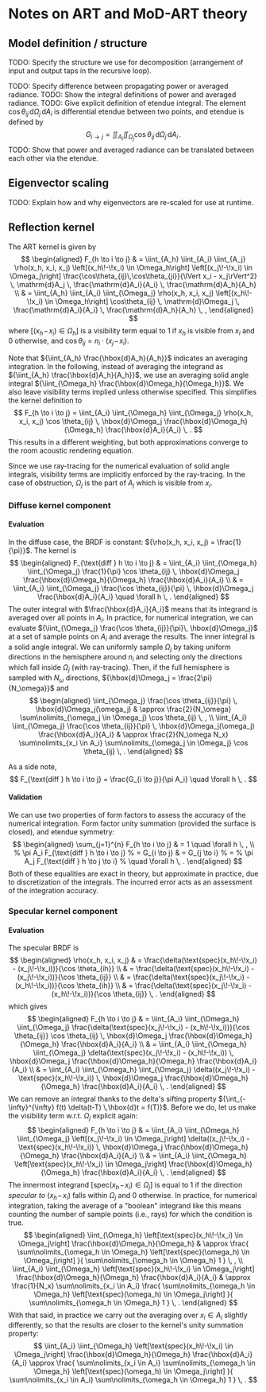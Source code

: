 # Notes on ART and MoD-ART theory

## Model definition / structure

TODO: Specify the structure we use for decomposition (arrangement of input and output taps in the recursive loop).

TODO: Specify difference between propagating power or averaged radiance.
TODO: Show the integral definitions of power and averaged radiance.
TODO: Give explicit definition of etendue integral:
The element $\cos\theta_{ij}\, \mathrm{d}\Omega_j\, \mathrm{d}A_i$ is differential etendue between two points, and etendue is defined by
$$
    G_{i \to j}
    =
    \iint_{A_i}
    \iint_{\Omega_j}
    \cos\theta_{ij}
    \, \mathrm{d}\Omega_j
    \, \mathrm{d}A_i
    \, .
$$
TODO: Show that power and averaged radiance can be translated between each other via the etendue.



## Eigenvector scaling

TODO: Explain how and why eigenvectors are re-scaled for use at runtime.



## Reflection kernel

The ART kernel is given by
$$
\begin{aligned}
    F_{h \to i \to j}
    & =
    \iint_{A_h}
    \iint_{A_i}
    \iint_{A_j}
    \rho(x_h, x_i, x_j)
    \left[(x_h\!-\!x_i) \in \Omega_h\right]
    \left[(x_j\!-\!x_i) \in \Omega_j\right]
    \frac{\cos\theta_{ij}\,\cos\theta_{ji}}{\lVert x_i - x_j\rVert^2}
    \, \mathrm{d}A_j
    \, \frac{\mathrm{d}A_i}{A_i}
    \, \frac{\mathrm{d}A_h}{A_h}
    \\ & =
    \iint_{A_h}
    \iint_{A_i}
    \iint_{\Omega_j}
    \rho(x_h, x_i, x_j)
    \left[(x_h\!-\!x_i) \in \Omega_h\right]
    \cos\theta_{ij}
    \, \mathrm{d}\Omega_j
    \, \frac{\mathrm{d}A_i}{A_i}
    \, \frac{\mathrm{d}A_h}{A_h}
    \, ,
\end{aligned}
$$
where $\left[(x_h\!-\!x_i) \in \Omega_h\right]$ is a visibility term equal to $1$ if $x_h$ is visible from $x_i$ and $0$ otherwise, and $\cos \theta_{ij} = n_i \cdot (x_j\!-\!x_i)$.

Note that ${\iint_{A_h} \frac{\hbox{d}A_h}{A_h}}$ indicates an averaging integration. In the following, instead of averaging the integrand as ${\iint_{A_h} \frac{\hbox{d}A_h}{A_h}}$, we use an averaging solid angle integral ${\iint_{\Omega_h} \frac{\hbox{d}\Omega_h}{\Omega_h}}$. We also leave visibility terms implied unless otherwise specified. This simplifies the kernel definition to
$$
    F_{h \to i \to j}
    =
    \iint_{A_i}
    \iint_{\Omega_h}
    \iint_{\Omega_j}
    \rho(x_h, x_i, x_j)
    \cos \theta_{ij}
    \, \hbox{d}\Omega_j
    \frac{\hbox{d}\Omega_h}{\Omega_h}
    \frac{\hbox{d}A_i}{A_i}
    \, .
$$
This results in a different weighting, but both approximations converge to the room acoustic rendering equation.

Since we use ray-tracing for the numerical evaluation of solid angle integrals, visibility terms are implicitly enforced by the ray-tracing. In the case of obstruction, $\Omega_j$ is the part of $A_j$ which is visible from $x_i$.

### Diffuse kernel component

#### Evaluation

In the diffuse case, the BRDF is constant: ${\rho(x_h, x_i, x_j) = \frac{1}{\pi}}$. The kernel is
$$
\begin{aligned}
    F_{\text{diff } h \to i \to j}
    & =
    \iint_{A_i}
    \iint_{\Omega_h}
    \iint_{\Omega_j}
    \frac{1}{\pi}
    \cos \theta_{ij}
    \, \hbox{d}\Omega_j
    \frac{\hbox{d}\Omega_h}{\Omega_h}
    \frac{\hbox{d}A_i}{A_i}
    \\ & =
    \iint_{A_i}
    \iint_{\Omega_j}
    \frac{\cos \theta_{ij}}{\pi}
    \, \hbox{d}\Omega_j
    \frac{\hbox{d}A_i}{A_i}
    \quad \forall h
    \, .
\end{aligned}
$$
The outer integral with $\frac{\hbox{d}A_i}{A_i}$ means that its integrand is averaged over all points in $A_i$. In practice, for numerical integration, we can evaluate ${\iint_{\Omega_j} \frac{\cos \theta_{ij}}{\pi}\, \hbox{d}\Omega_j}$ at a set of sample points on $A_i$ and average the results. The inner integral is a solid angle integral. We can uniformly sample $\Omega_j$ by taking uniform directions in the hemisphere around $n_i$ and selecting only the directions which fall inside $\Omega_j$ (with ray-tracing). Then, if the full hemisphere is sampled with $N_\omega$ directions, ${\hbox{d}\Omega_j = \frac{2\pi}{N_\omega}}$ and
$$
\begin{aligned}
    \iint_{\Omega_j}
    \frac{\cos \theta_{ij}}{\pi}
    \, \hbox{d}\Omega_j(\omega_j)
    & \approx
    \frac{2}{N_\omega}
    \sum\nolimits_{\omega_j \in \Omega_j}
    \cos \theta_{ij}
    \, ,
    \\
    \iint_{A_i}
    \iint_{\Omega_j}
    \frac{\cos \theta_{ij}}{\pi}
    \, \hbox{d}\Omega_j(\omega_j)
    \frac{\hbox{d}A_i}{A_i}
    & \approx
    \frac{2}{N_\omega N_x}
    \sum\nolimits_{x_i \in A_i}
    \sum\nolimits_{\omega_j \in \Omega_j}
    \cos \theta_{ij}
    \, .
\end{aligned}
$$

As a side note,
$$
    F_{\text{diff } h \to i \to j}
    =
    \frac{G_{i \to j}}{\pi A_i}
    \quad \forall h
    \, .
$$

#### Validation

We can use two properties of form factors to assess the accuracy of the numerical integration. Form factor unity summation (provided the surface is closed), and etendue symmetry:
$$
\begin{aligned}
    \sum_{j=1}^{n}
    F_{h \to i \to j}
    & = 1
    \quad \forall h
    \, ,
    \\
    % \pi A_i F_{\text{diff } h \to i \to j}
    % =
    G_{i \to j}
    & =
    G_{j \to i}
    % =
    % \pi A_j F_{\text{diff } h \to j \to i}
    % \quad \forall h
    \, .
\end{aligned}
$$
Both of these equalities are exact in theory, but approximate in practice, due to discretization of the integrals. The incurred error acts as an assessment of the integration accuracy.

### Specular kernel component

#### Evaluation

The specular BRDF is
$$
\begin{aligned}
    \rho(x_h, x_i, x_j)
    & =
    \frac{\delta(\text{spec}(x_h\!-\!x_i) - (x_j\!-\!x_i))}{\cos \theta_{ih}}
    \\ & =
    \frac{\delta(\text{spec}(x_h\!-\!x_i) - (x_j\!-\!x_i))}{\cos \theta_{ij}}
    \\ & =
    \frac{\delta(\text{spec}(x_j\!-\!x_i) - (x_h\!-\!x_i))}{\cos \theta_{ih}}
    \\ & =
    \frac{\delta(\text{spec}(x_j\!-\!x_i) - (x_h\!-\!x_i))}{\cos \theta_{ij}}
    \, .
\end{aligned}
$$
which gives
$$
\begin{aligned}
    F_{h \to i \to j}
    & =
    \iint_{A_i}
    \iint_{\Omega_h}
    \iint_{\Omega_j}
    \frac{\delta(\text{spec}(x_j\!-\!x_i) - (x_h\!-\!x_i))}{\cos \theta_{ij}}
    \cos \theta_{ij}
    \, \hbox{d}\Omega_j
    \frac{\hbox{d}\Omega_h}{\Omega_h}
    \frac{\hbox{d}A_i}{A_i}
    \\ & =
    \iint_{A_i}
    \iint_{\Omega_h}
    \iint_{\Omega_j}
    \delta(\text{spec}(x_j\!-\!x_i) - (x_h\!-\!x_i))
    \, \hbox{d}\Omega_j
    \frac{\hbox{d}\Omega_h}{\Omega_h}
    \frac{\hbox{d}A_i}{A_i}
    \\ & =
    \iint_{A_i}
    \iint_{\Omega_h}
    \iint_{\Omega_j}
    \delta((x_j\!-\!x_i) - \text{spec}(x_h\!-\!x_i))
    \, \hbox{d}\Omega_j
    \frac{\hbox{d}\Omega_h}{\Omega_h}
    \frac{\hbox{d}A_i}{A_i}
    \, .
\end{aligned}
$$
We can remove an integral thanks to the delta's sifting property ${\int_{-\infty}^{\infty} f(t) \delta(t-T) \,\hbox{d}t = f(T)}$. Before we do, let us make the visibility term w.r.t. $\Omega_j$ explicit again:
$$
\begin{aligned}
    F_{h \to i \to j}
    & =
    \iint_{A_i}
    \iint_{\Omega_h}
    \iint_{\Omega_j}
    \left[(x_j\!-\!x_i) \in \Omega_j\right]
    \delta((x_j\!-\!x_i) - \text{spec}(x_h\!-\!x_i))
    \, \hbox{d}\Omega_j
    \frac{\hbox{d}\Omega_h}{\Omega_h}
    \frac{\hbox{d}A_i}{A_i}
    \\ & =
    \iint_{A_i}
    \iint_{\Omega_h}
    \left[\text{spec}(x_h\!-\!x_i) \in \Omega_j\right]
    \frac{\hbox{d}\Omega_h}{\Omega_h}
    \frac{\hbox{d}A_i}{A_i}
    \, .
\end{aligned}
$$
The innermost integrand $\left[\text{spec}(x_h\!-\!x_i) \in \Omega_j\right]$ is equal to 1 if the direction *specular to* $(x_h\!-\!x_i)$ falls within $\Omega_j$ and 0 otherwise. In practice, for numerical integration, taking the average of a "boolean" integrand like this means counting the number of sample points (i.e., rays) for which the condition is true.
$$
\begin{aligned}
    \iint_{\Omega_h}
    \left[\text{spec}(x_h\!-\!x_i) \in \Omega_j\right]
    \frac{\hbox{d}\Omega_h}{\Omega_h}
    & \approx
    \frac{
    \sum\nolimits_{\omega_h \in \Omega_h}
    \left[\text{spec}(\omega_h) \in \Omega_j\right]
    }{
    \sum\nolimits_{\omega_h \in \Omega_h}
    1
    }
    \, ,
    \\
    \iint_{A_i}
    \iint_{\Omega_h}
    \left[\text{spec}(x_h\!-\!x_i) \in \Omega_j\right]
    \frac{\hbox{d}\Omega_h}{\Omega_h}
    \frac{\hbox{d}A_i}{A_i}
    & \approx
    \frac{1}{N_x}
    \sum\nolimits_{x_i \in A_i}
    \frac{
    \sum\nolimits_{\omega_h \in \Omega_h}
    \left[\text{spec}(\omega_h) \in \Omega_j\right]
    }{
    \sum\nolimits_{\omega_h \in \Omega_h}
    1
    }
    \, .
\end{aligned}
$$
With that said, in practice we carry out the averaging over $x_i \in A_i$ slightly differently, so that the results are closer to the kernel's unity summation property:
$$
    \iint_{A_i}
    \iint_{\Omega_h}
    \left[\text{spec}(x_h\!-\!x_i) \in \Omega_j\right]
    \frac{\hbox{d}\Omega_h}{\Omega_h}
    \frac{\hbox{d}A_i}{A_i}
    \approx
    \frac{
    \sum\nolimits_{x_i \in A_i}
    \sum\nolimits_{\omega_h \in \Omega_h}
    \left[\text{spec}(\omega_h) \in \Omega_j\right]
    }{
    \sum\nolimits_{x_i \in A_i}
    \sum\nolimits_{\omega_h \in \Omega_h}
    1
    }
    \, .
$$
